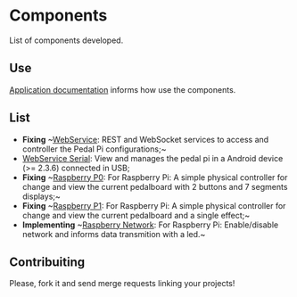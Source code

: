 # Components

List of components developed.

## Use

[Application documentation](http://pedalpi-application.readthedocs.io/en/latest/#extending) informs how use the components.

## List

* **Fixing** ~[WebService](https://github.com/PedalPi/WebService): REST and WebSocket services to access and controller the Pedal Pi configurations;~
* [WebService Serial](https://github.com/PedalPi/WebServiceSerial): View and manages the pedal pi in a Android device (>= 2.3.6) connected in USB;
* **Fixing** ~[Raspberry P0](https://github.com/PedalPi/Raspberry-P0): For Raspberry Pi: A simple physical controller for change and view the current pedalboard with 2 buttons and 7 segments displays;~
* **Fixing** ~[Raspberry P1](https://github.com/PedalPi/Raspberry-P1): For Raspberry Pi: A simple physical controller for change and view the current pedalboard and a single effect;~
* **Implementing** ~[Raspberry Network](https://github.com/PedalPi/Raspberry-Network): For Raspberry Pi: Enable/disable network and informs data transmition with a led.~

## Contribuiting

Please, fork it and send merge requests linking your projects!
